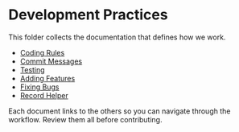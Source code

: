 # Development Practices

This folder collects the documentation that defines how we work.

- [Coding Rules](CODING_RULES.md)
- [Commit Messages](COMMIT_MESSAGE.md)
- [Testing](TESTING.md)
- [Adding Features](FEATURE.md)
- [Fixing Bugs](BUGFIX.md)
- [Record Helper](new-record.js)

Each document links to the others so you can navigate through the workflow. Review them all before contributing.
